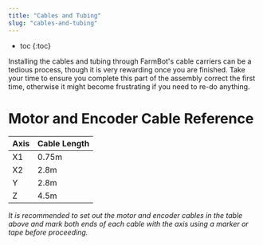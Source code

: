 ```yaml
---
title: "Cables and Tubing"
slug: "cables-and-tubing"
---
```


* toc
{:toc}

Installing the cables and tubing through FarmBot's cable carriers can be a tedious process, though it is very rewarding once you are finished. Take your time to ensure you complete this part of the assembly correct the first time, otherwise it might become frustrating if you need to re-do anything.




# Motor and Encoder Cable Reference



|Axis                          |Cable Length                  |
|------------------------------|------------------------------|
|X1                            |0.75m
|X2                            |2.8m
|Y                             |2.8m
|Z                             |4.5m

_It is recommended to set out the motor and encoder cables in the table above and mark both ends of each cable with the axis using a marker or tape before proceeding._
